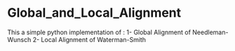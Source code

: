 # Global_and_Local_Alignment
This a simple python implementation of :
1- Global Alignment of Needleman-Wunsch 
2- Local Alignment of Waterman-Smith
